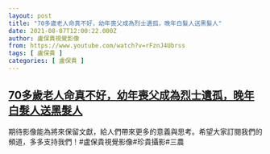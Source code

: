 ```yaml
---
layout: post
title: "70多歲老人命真不好，幼年喪父成為烈士遺孤，晚年白髮人送黑髮人"
date: 2021-08-07T12:00:22.000Z
author: 盧保貴視覺影像
from: https://www.youtube.com/watch?v=rFznJ4Ubrss
tags: [ 盧保貴 ]
categories: [ 盧保貴 ]
---
```

<!--1628337622000-->
[70多歲老人命真不好，幼年喪父成為烈士遺孤，晚年白髮人送黑髮人](https://www.youtube.com/watch?v=rFznJ4Ubrss)
------

<div>
期待影像能為將來保留文獻，給人們帶來更多的意義與思考。希望大家訂閱我們的頻道，多多支持我們！#盧保貴視覺影像#珍貴攝影#三農
</div>
